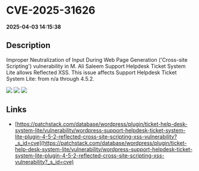 # CVE-2025-31626

**2025-04-03 14:15:38**

## Description
Improper Neutralization of Input During Web Page Generation ('Cross-site Scripting') vulnerability in M. Ali Saleem Support Helpdesk Ticket System Lite allows Reflected XSS. This issue affects Support Helpdesk Ticket System Lite: from n/a through 4.5.2.

![](https://img.shields.io/static/v1?label=Score&message=7.1&color=red)
![](https://img.shields.io/static/v1?label=Severity&message=HIGH&color=red)
![](https://img.shields.io/static/v1?label=CWE&message=XSS&color=green)

## Links
- [https://patchstack.com/database/wordpress/plugin/ticket-help-desk-system-lite/vulnerability/wordpress-support-helpdesk-ticket-system-lite-plugin-4-5-2-reflected-cross-site-scripting-xss-vulnerability?_s_id=cve](https://patchstack.com/database/wordpress/plugin/ticket-help-desk-system-lite/vulnerability/wordpress-support-helpdesk-ticket-system-lite-plugin-4-5-2-reflected-cross-site-scripting-xss-vulnerability?_s_id=cve)

